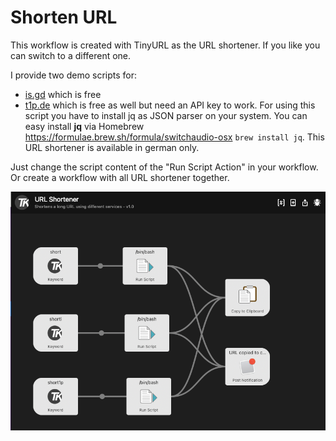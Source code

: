 # Shorten URL
This workflow is created with TinyURL as the URL shortener. If you like you can switch to a different one.

I provide two demo scripts for:
  * [is.gd](https://is.gd) which is free
  * [t1p.de](https://www.t1p.de) which is free as well but need an API key to work. For using this script you have to install jq as JSON parser on your system. You can easy install **jq** via Homebrew https://formulae.brew.sh/formula/switchaudio-osx `brew install jq`. This URL shortener is available in german only.

Just change the script content of the "Run Script Action" in your workflow. Or create a workflow with all URL shortener together.

![](../images/Alfred06.png)
